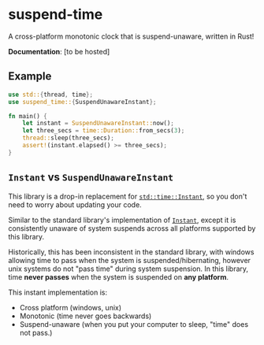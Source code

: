 # suspend-time
A cross-platform monotonic clock that is suspend-unaware, written in Rust!

**Documentation**: [to be hosted]

## Example

```rust
use std::{thread, time};
use suspend_time::{SuspendUnawareInstant};

fn main() {
    let instant = SuspendUnawareInstant::now();
    let three_secs = time::Duration::from_secs(3);
    thread::sleep(three_secs);
    assert!(instant.elapsed() >= three_secs);
}
```

## `Instant` vs `SuspendUnawareInstant`

This library is a drop-in replacement for [`std::time::Instant`](https://doc.rust-lang.org/std/time/struct.Instant.html), so you don't need to worry about updating your code.


Similar to the standard library's implementation of [`Instant`](https://doc.rust-lang.org/std/time/struct.Instant.html), except it is consistently unaware of system suspends across all platforms supported by this library.

Historically, this has been inconsistent in the standard library, with windows allowing time to pass when the system is suspended/hibernating, however unix systems
do not "pass time" during system suspension. In this library, time **never passes** when the system is suspended on **any platform**.

This instant implementation is:
 - Cross platform (windows, unix)
 - Monotonic (time never goes backwards)
 - Suspend-unaware (when you put your computer to sleep, "time" does not pass.)